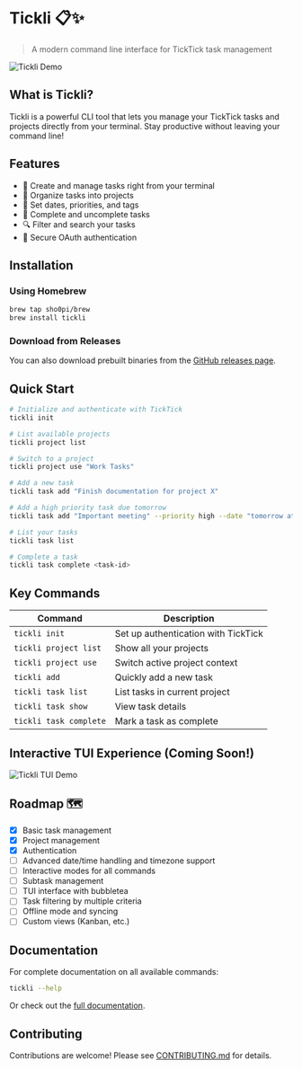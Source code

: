 # Tickli 📋✨

> A modern command line interface for TickTick task management

![Tickli Demo](assets/tickli-demo.gif)

## What is Tickli?

Tickli is a powerful CLI tool that lets you manage your TickTick tasks and projects directly from your terminal. Stay productive without leaving your command line!

## Features

- 🚀 Create and manage tasks right from your terminal
- 📂 Organize tasks into projects
- 📅 Set dates, priorities, and tags
- 🔄 Complete and uncomplete tasks
- 🔍 Filter and search your tasks
- 🔐 Secure OAuth authentication

## Installation

### Using Homebrew

```bash
brew tap sho0pi/brew
brew install tickli
```

### Download from Releases

You can also download prebuilt binaries from the [GitHub releases page](https://github.com/Sho0pi/tickli/releases).

## Quick Start

```bash
# Initialize and authenticate with TickTick
tickli init

# List available projects
tickli project list

# Switch to a project
tickli project use "Work Tasks"

# Add a new task
tickli task add "Finish documentation for project X"

# Add a high priority task due tomorrow
tickli task add "Important meeting" --priority high --date "tomorrow at 2pm"

# List your tasks
tickli task list

# Complete a task
tickli task complete <task-id>
```

## Key Commands

| Command                | Description                         |
| ---------------------- | ----------------------------------- |
| `tickli init`          | Set up authentication with TickTick |
| `tickli project list`  | Show all your projects              |
| `tickli project use`   | Switch active project context       |
| `tickli add`           | Quickly add a new task              |
| `tickli task list`     | List tasks in current project       |
| `tickli task show`     | View task details                   |
| `tickli task complete` | Mark a task as complete             |

## Interactive TUI Experience (Coming Soon!)

![Tickli TUI Demo](assets/tickli-tui-demo.gif)

## Roadmap 🗺️

- [x] Basic task management
- [x] Project management
- [x] Authentication
- [ ] Advanced date/time handling and timezone support
- [ ] Interactive modes for all commands
- [ ] Subtask management
- [ ] TUI interface with bubbletea
- [ ] Task filtering by multiple criteria
- [ ] Offline mode and syncing
- [ ] Custom views (Kanban, etc.)

## Documentation

For complete documentation on all available commands:

```bash
tickli --help
```

Or check out the [full documentation](docs/README.md).

## Contributing

Contributions are welcome! Please see [CONTRIBUTING.md](CONTRIBUTING.md) for details.